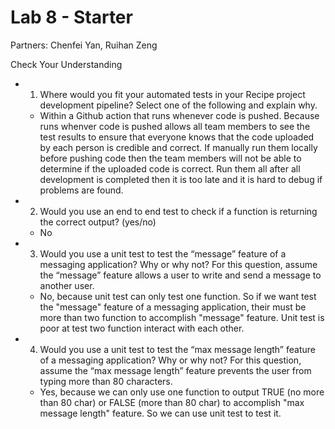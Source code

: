 # Lab 8 - Starter
Partners: Chenfei Yan, Ruihan Zeng

Check Your Understanding
- 1) Where would you fit your automated tests in your Recipe project development pipeline? Select one of the following and explain why.
  -  Within a Github action that runs whenever code is pushed. Because runs whenver code is pushed allows all team members to see the test results to ensure that everyone knows that the code uploaded by each person is credible and correct. If manually run them locally before pushing code then the team members will not be able to determine if the uploaded code is correct. Run them all after all development is completed then it is too late and it is hard to debug if problems are found.

- 2) Would you use an end to end test to check if a function is returning the correct output? (yes/no)
  - No

- 3) Would you use a unit test to test the “message” feature of a messaging application? Why or why not? For this question, assume the “message” feature allows a user to write and send a message to another user.
  - No, because unit test can only test one function. So if we want test the "message" feature of a messaging application, their must be more than two function to accomplish "message" feature. Unit test is poor at test two function interact with each other.

- 4) Would you use a unit test to test the “max message length” feature of a messaging application? Why or why not? For this question, assume the “max message length” feature prevents the user from typing more than 80 characters.
  - Yes, because we can only use one function to output TRUE (no more than 80 char) or FALSE (more than 80 char) to accomplish "max message length" feature. So we can use unit test to test it.  
